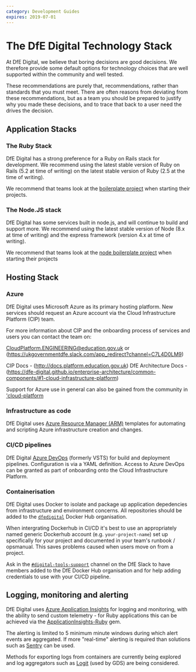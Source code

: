 ```yaml
---
category: Development Guides
expires: 2019-07-01
---
```


# The DfE Digital Technology Stack

At DfE Digital, we believe that boring decisions are good decisions.  We therefore provide some default options for technology choices that are well supported within the community and well tested.

These recommendations are purely that, recommendations, rather than standards that you must meet.  There are often reasons from deviating from these recommendations, but as a team you should be prepared to justify why you made these decisions, and to trace that back to a user need the drives the decision.

## Application Stacks
### The Ruby Stack

DfE Digital has a strong preference for a Ruby on Rails stack for development.  We recommend using the latest stable version of Ruby on Rails (5.2 at time of writing) on the latest stable version of Ruby (2.5 at the time of writing).

We recommend that teams look at the [boilerplate project](https://github.com/DFE-Digital/govuk-rails-boilerplate) when starting their projects.

### The Node.JS stack

DfE Digital has some services built in node.js, and will continue to build and support more.  We recommend using the latest stable version of Node (8.x at time of writing) and the express framework (version 4.x at time of writing).

We recommend that teams look at the [node boilerplate project](https://github.com/DFE-Digital/login.dfe.node-boilerplate) when starting their projects

## Hosting Stack
### Azure

DfE Digital uses Microsoft Azure as its primary hosting platform. New services should request an Azure account via the Cloud Infrastructure Platform (CIP) team.

For more information about CIP and the onboarding process of services and users you can contact the team on:

<CloudPlatform.ENGINEERING@education.gov.uk> or (https://ukgovernmentdfe.slack.com/app_redirect?channel=C7L4D0LM9)

CIP Docs - (http://docs.platform.education.gov.uk)
DfE Architecture Docs - (https://dfe-digital.github.io/enterprise-architecture/common-components/#1-cloud-infrastructure-platform)

Support for Azure use in general can also be gained from the community in ['cloud-platform](https://ukgovernmentdfe.slack.com/app_redirect?channel=C7L4D0LM9)

### Infrastructure as code

DfE Digital uses [Azure Resource Manager (ARM)](https://docs.microsoft.com/en-us/azure/azure-resource-manager/resource-group-authoring-templates) templates for automating and scripting Azure infrastructure creation and changes.



### CI/CD pipelines

DfE Digital [Azure DevOps](https://azure.microsoft.com/en-gb/services/devops/) (formerly VSTS) for build and deployment pipelines. Configuration is via a YAML definition. Access to Azure DevOps can be granted as part of onboarding onto the Cloud Infrastructure Platform.

### Containerisation

DfE Digital uses Docker to isolate and package up application depedencies from infrastructure and environment concerns. All repositories should be added to the [`dfedigital`](https://hub.docker.com/u/dfedigital) Docker Hub organisation.

When intergrating Dockerhub in CI/CD it's best to use an appropriately named generic Dockerhub account (e.g. `your-project-name`) set up specifically for your project and documented in your team's runbook / opsmanual. This saves problems caused when users move on from a project.

Ask in the [`#digital-tools-support`](https://ukgovernmentdfe.slack.com/messages/CMS9V0JQL) channel on the DfE Slack to have members added to the DfE Docker Hub organisation and for help adding credentials to use with your CI/CD pipeline.

## Logging, monitoring and alerting

DfE Digital uses [Azure Application Insights](https://docs.microsoft.com/en-us/azure/azure-monitor/app/app-insights-overview) for logging and monitoring, with the ability to send custom telemetry - for Ruby applications this can be achieved via the [ApplicationInsights-Ruby](https://github.com/Microsoft/ApplicationInsights-Ruby) gem.

The alerting is limited to 5 minimum minute windows during which alert events are aggregated. If more "real-time" alerting is required than solutions such as [Sentry](https://sentry.io/welcome/) can be used.

Methods for exporting logs from containers are currently being explored and log aggregators such as [Logit](https://logit.io/) (used by GDS) are being considered.
